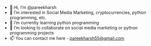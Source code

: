 - 👋 Hi, I’m @pareekharsh
- 👀 I’m interested in Social Media Marketing, cryptocurrencies, python programming, etc.
- 🌱 I’m currently learning python programming
- 💞️ I’m looking to collaborate on social media marketing or python programming projects
- 📫 You can contact me here - pareekharsh55@gmail.com

<!---
pareekharsh/pareekharsh is a ✨ special ✨ repository because its `README.md` (this file) appears on your GitHub profile.
You can click the Preview link to take a look at your changes.
--->
